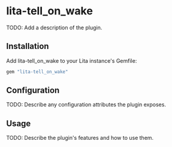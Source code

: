 # lita-tell_on_wake

TODO: Add a description of the plugin.

## Installation

Add lita-tell_on_wake to your Lita instance's Gemfile:

``` ruby
gem "lita-tell_on_wake"
```

## Configuration

TODO: Describe any configuration attributes the plugin exposes.

## Usage

TODO: Describe the plugin's features and how to use them.

